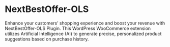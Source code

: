 # NextBestOffer-OLS
Enhance your customers’ shopping experience and boost your revenue with NextBestOffer-OLS Plugin.  This WordPress WooCommerce extension utilizes Artificial Intelligence (AI) to generate precise, personalized product suggestions based on purchase history. 
